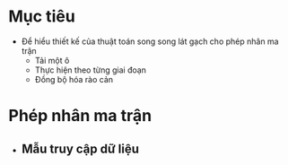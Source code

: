 # Mục tiêu
- Để hiểu thiết kế của thuật toán song song lát gạch cho phép nhân ma trận
	- Tải một ô
	- Thực hiện theo từng giai đoạn
	- Đồng bộ hóa rào cản
# Phép nhân ma trận
- Mẫu truy cập dữ liệu
	- 